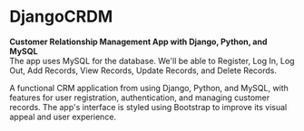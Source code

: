 # DjangoCRDM
**Customer Relationship Management App with Django, Python, and MySQL** <br>
The app uses MySQL for the database.  We'll be able to Register, Log In, Log Out, Add Records, View Records, Update Records, and Delete Records. 

A functional CRM application from  using Django, Python, and MySQL, with features for user registration, authentication, and managing customer records. The app's interface is styled using Bootstrap to improve its visual appeal and user experience. 
